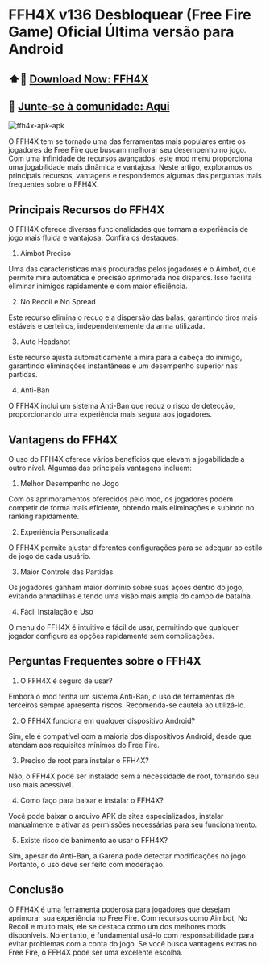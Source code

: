 # FFH4X v136 Desbloquear (Free Fire Game) Oficial Última versão para Android
## ⬆️🔗 [Download Now: FFH4X](https://apksil.com/ffh4x/)
## 🔗 [Junte-se à comunidade: Aqui](https://t.me/apksil)

![ffh4x-apk-apk](https://github.com/user-attachments/assets/2cef9069-7668-45fe-b5f7-318a8619462e)

O FFH4X tem se tornado uma das ferramentas mais populares entre os jogadores de Free Fire que buscam melhorar seu desempenho no jogo. Com uma infinidade de recursos avançados, este mod menu proporciona uma jogabilidade mais dinâmica e vantajosa. Neste artigo, exploramos os principais recursos, vantagens e respondemos algumas das perguntas mais frequentes sobre o FFH4X.

## Principais Recursos do FFH4X

O FFH4X oferece diversas funcionalidades que tornam a experiência de jogo mais fluida e vantajosa. Confira os destaques:

1. Aimbot Preciso

Uma das características mais procuradas pelos jogadores é o Aimbot, que permite mira automática e precisão aprimorada nos disparos. Isso facilita eliminar inimigos rapidamente e com maior eficiência.

2. No Recoil e No Spread

Este recurso elimina o recuo e a dispersão das balas, garantindo tiros mais estáveis e certeiros, independentemente da arma utilizada.

3. Auto Headshot

Este recurso ajusta automaticamente a mira para a cabeça do inimigo, garantindo eliminações instantâneas e um desempenho superior nas partidas.

4. Anti-Ban

O FFH4X inclui um sistema Anti-Ban que reduz o risco de detecção, proporcionando uma experiência mais segura aos jogadores.

## Vantagens do FFH4X

O uso do FFH4X oferece vários benefícios que elevam a jogabilidade a outro nível. Algumas das principais vantagens incluem:

1. Melhor Desempenho no Jogo

Com os aprimoramentos oferecidos pelo mod, os jogadores podem competir de forma mais eficiente, obtendo mais eliminações e subindo no ranking rapidamente.

2. Experiência Personalizada

O FFH4X permite ajustar diferentes configurações para se adequar ao estilo de jogo de cada usuário.

3. Maior Controle das Partidas

Os jogadores ganham maior domínio sobre suas ações dentro do jogo, evitando armadilhas e tendo uma visão mais ampla do campo de batalha.

4. Fácil Instalação e Uso

O menu do FFH4X é intuitivo e fácil de usar, permitindo que qualquer jogador configure as opções rapidamente sem complicações.

## Perguntas Frequentes sobre o FFH4X

1. O FFH4X é seguro de usar?

Embora o mod tenha um sistema Anti-Ban, o uso de ferramentas de terceiros sempre apresenta riscos. Recomenda-se cautela ao utilizá-lo.

2. O FFH4X funciona em qualquer dispositivo Android?

Sim, ele é compatível com a maioria dos dispositivos Android, desde que atendam aos requisitos mínimos do Free Fire.

3. Preciso de root para instalar o FFH4X?

Não, o FFH4X pode ser instalado sem a necessidade de root, tornando seu uso mais acessível.

4. Como faço para baixar e instalar o FFH4X?

Você pode baixar o arquivo APK de sites especializados, instalar manualmente e ativar as permissões necessárias para seu funcionamento.

5. Existe risco de banimento ao usar o FFH4X?

Sim, apesar do Anti-Ban, a Garena pode detectar modificações no jogo. Portanto, o uso deve ser feito com moderação.

## Conclusão

O FFH4X é uma ferramenta poderosa para jogadores que desejam aprimorar sua experiência no Free Fire. Com recursos como Aimbot, No Recoil e muito mais, ele se destaca como um dos melhores mods disponíveis. No entanto, é fundamental usá-lo com responsabilidade para evitar problemas com a conta do jogo. Se você busca vantagens extras no Free Fire, o FFH4X pode ser uma excelente escolha.
